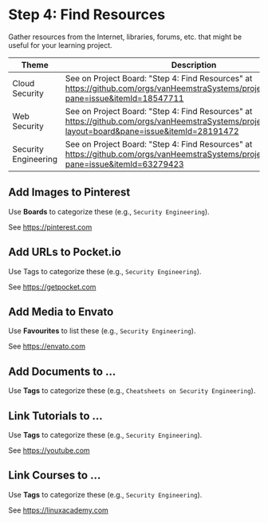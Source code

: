 # Step 4: Find Resources

Gather resources from the Internet, libraries, forums, etc. that might be useful for your learning project.

| Theme | Description |
| -- | -- |
| Cloud Security | See on Project Board: "Step 4: Find Resources" at https://github.com/orgs/vanHeemstraSystems/projects/9/views/1?pane=issue&itemId=18547711 |
| Web Security | See on Project Board: "Step 4: Find Resources" at https://github.com/orgs/vanHeemstraSystems/projects/16/views/1?layout=board&pane=issue&itemId=28191472 |
| Security Engineering | See on Project Board: "Step 4: Find Resources" at https://github.com/orgs/vanHeemstraSystems/projects/36/views/1?pane=issue&itemId=63279423 |

## Add Images to Pinterest

Use **Boards** to categorize these (e.g., ```Security Engineering```).

See https://pinterest.com

## Add URLs to Pocket.io

Use Tags to categorize these (e.g., ```Security Engineering```).

See https://getpocket.com

## Add Media to Envato

Use **Favourites** to list these (e.g., ```Security Engineering```).

See https://envato.com

## Add Documents to ...

Use **Tags** to categorize these (e.g., ```Cheatsheets on Security Engineering```).

## Link Tutorials to ...

Use **Tags** to categorize these (e.g., ```Security Engineering```).

See https://youtube.com

## Link Courses to ...

Use **Tags** to categorize these (e.g., ```Security Engineering```).

See https://linuxacademy.com
